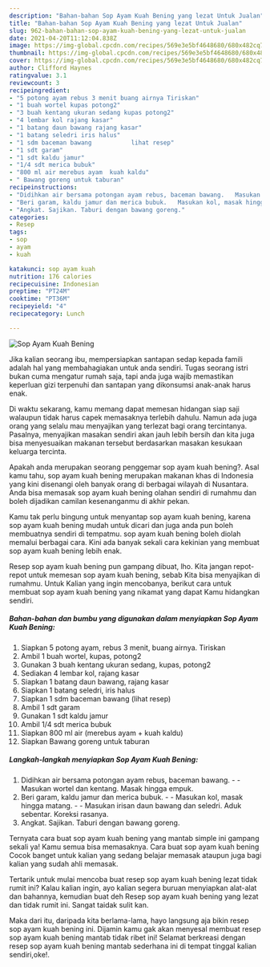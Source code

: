 ```yaml
---
description: "Bahan-bahan Sop Ayam Kuah Bening yang lezat Untuk Jualan"
title: "Bahan-bahan Sop Ayam Kuah Bening yang lezat Untuk Jualan"
slug: 962-bahan-bahan-sop-ayam-kuah-bening-yang-lezat-untuk-jualan
date: 2021-04-20T11:12:04.838Z
image: https://img-global.cpcdn.com/recipes/569e3e5bf4648680/680x482cq70/sop-ayam-kuah-bening-foto-resep-utama.jpg
thumbnail: https://img-global.cpcdn.com/recipes/569e3e5bf4648680/680x482cq70/sop-ayam-kuah-bening-foto-resep-utama.jpg
cover: https://img-global.cpcdn.com/recipes/569e3e5bf4648680/680x482cq70/sop-ayam-kuah-bening-foto-resep-utama.jpg
author: Clifford Haynes
ratingvalue: 3.1
reviewcount: 3
recipeingredient:
- "5 potong ayam rebus 3 menit buang airnya Tiriskan"
- "1 buah wortel kupas potong2"
- "3 buah kentang ukuran sedang kupas potong2"
- "4 lembar kol rajang kasar"
- "1 batang daun bawang rajang kasar"
- "1 batang seledri iris halus"
- "1 sdm baceman bawang           lihat resep"
- "1 sdt garam"
- "1 sdt kaldu jamur"
- "1/4 sdt merica bubuk"
- "800 ml air merebus ayam  kuah kaldu"
- " Bawang goreng untuk taburan"
recipeinstructions:
- "Didihkan air bersama potongan ayam rebus, baceman bawang.   Masukan wortel dan kentang. Masak hingga empuk."
- "Beri garam, kaldu jamur dan merica bubuk.   Masukan kol, masak hingga matang.   Masukan irisan daun bawang dan seledri. Aduk sebentar. Koreksi rasanya."
- "Angkat. Sajikan. Taburi dengan bawang goreng."
categories:
- Resep
tags:
- sop
- ayam
- kuah

katakunci: sop ayam kuah 
nutrition: 176 calories
recipecuisine: Indonesian
preptime: "PT24M"
cooktime: "PT36M"
recipeyield: "4"
recipecategory: Lunch

---
```



![Sop Ayam Kuah Bening](https://img-global.cpcdn.com/recipes/569e3e5bf4648680/680x482cq70/sop-ayam-kuah-bening-foto-resep-utama.jpg)

Jika kalian seorang ibu, mempersiapkan santapan sedap kepada famili adalah hal yang membahagiakan untuk anda sendiri. Tugas seorang istri bukan cuma mengatur rumah saja, tapi anda juga wajib memastikan keperluan gizi terpenuhi dan santapan yang dikonsumsi anak-anak harus enak.

Di waktu  sekarang, kamu memang dapat memesan hidangan siap saji walaupun tidak harus capek memasaknya terlebih dahulu. Namun ada juga orang yang selalu mau menyajikan yang terlezat bagi orang tercintanya. Pasalnya, menyajikan masakan sendiri akan jauh lebih bersih dan kita juga bisa menyesuaikan makanan tersebut berdasarkan masakan kesukaan keluarga tercinta. 



Apakah anda merupakan seorang penggemar sop ayam kuah bening?. Asal kamu tahu, sop ayam kuah bening merupakan makanan khas di Indonesia yang kini disenangi oleh banyak orang di berbagai wilayah di Nusantara. Anda bisa memasak sop ayam kuah bening olahan sendiri di rumahmu dan boleh dijadikan camilan kesenanganmu di akhir pekan.

Kamu tak perlu bingung untuk menyantap sop ayam kuah bening, karena sop ayam kuah bening mudah untuk dicari dan juga anda pun boleh membuatnya sendiri di tempatmu. sop ayam kuah bening boleh diolah memalui berbagai cara. Kini ada banyak sekali cara kekinian yang membuat sop ayam kuah bening lebih enak.

Resep sop ayam kuah bening pun gampang dibuat, lho. Kita jangan repot-repot untuk memesan sop ayam kuah bening, sebab Kita bisa menyajikan di rumahmu. Untuk Kalian yang ingin mencobanya, berikut cara untuk membuat sop ayam kuah bening yang nikamat yang dapat Kamu hidangkan sendiri.

<!--inarticleads1-->

##### Bahan-bahan dan bumbu yang digunakan dalam menyiapkan Sop Ayam Kuah Bening:

1. Siapkan 5 potong ayam, rebus 3 menit, buang airnya. Tiriskan
1. Ambil 1 buah wortel, kupas, potong2
1. Gunakan 3 buah kentang ukuran sedang, kupas, potong2
1. Sediakan 4 lembar kol, rajang kasar
1. Siapkan 1 batang daun bawang, rajang kasar
1. Siapkan 1 batang seledri, iris halus
1. Siapkan 1 sdm baceman bawang           (lihat resep)
1. Ambil 1 sdt garam
1. Gunakan 1 sdt kaldu jamur
1. Ambil 1/4 sdt merica bubuk
1. Siapkan 800 ml air (merebus ayam + kuah kaldu)
1. Siapkan  Bawang goreng untuk taburan




<!--inarticleads2-->

##### Langkah-langkah menyiapkan Sop Ayam Kuah Bening:

1. Didihkan air bersama potongan ayam rebus, baceman bawang.  -  - Masukan wortel dan kentang. Masak hingga empuk.
1. Beri garam, kaldu jamur dan merica bubuk.  -  - Masukan kol, masak hingga matang.  -  - Masukan irisan daun bawang dan seledri. Aduk sebentar. Koreksi rasanya.
1. Angkat. Sajikan. Taburi dengan bawang goreng.




Ternyata cara buat sop ayam kuah bening yang mantab simple ini gampang sekali ya! Kamu semua bisa memasaknya. Cara buat sop ayam kuah bening Cocok banget untuk kalian yang sedang belajar memasak ataupun juga bagi kalian yang sudah ahli memasak.

Tertarik untuk mulai mencoba buat resep sop ayam kuah bening lezat tidak rumit ini? Kalau kalian ingin, ayo kalian segera buruan menyiapkan alat-alat dan bahannya, kemudian buat deh Resep sop ayam kuah bening yang lezat dan tidak rumit ini. Sangat taidak sulit kan. 

Maka dari itu, daripada kita berlama-lama, hayo langsung aja bikin resep sop ayam kuah bening ini. Dijamin kamu gak akan menyesal membuat resep sop ayam kuah bening mantab tidak ribet ini! Selamat berkreasi dengan resep sop ayam kuah bening mantab sederhana ini di tempat tinggal kalian sendiri,oke!.

